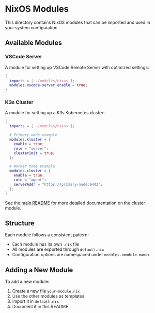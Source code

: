 # NixOS Modules

This directory contains NixOS modules that can be imported and used in your system configuration.

## Available Modules

### VSCode Server

A module for setting up VSCode Remote Server with optimized settings:

```nix
{
  imports = [ ./modules/nixos ];
  modules.vscode-server.enable = true;
}
```

### K3s Cluster

A module for setting up a K3s Kubernetes cluster:

```nix
{
  imports = [ ./modules/nixos ];

  # Primary node example
  modules.cluster = {
    enable = true;
    role = "server";
    clusterInit = true;
  };

  # Worker node example
  modules.cluster = {
    enable = true;
    role = "agent";
    serverAddr = "https://primary-node:6443";
  };
}
```

See the [main README](../README.md) for more detailed documentation on the cluster module.

## Structure

Each module follows a consistent pattern:

- Each module has its own `.nix` file
- All modules are exported through `default.nix`
- Configuration options are namespaced under `modules.<module-name>`

## Adding a New Module

To add a new module:

1. Create a new file `your-module.nix`
2. Use the other modules as templates
3. Import it in `default.nix`
4. Document it in this README
